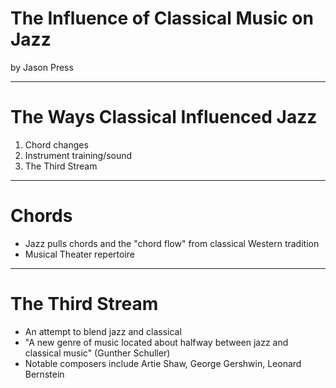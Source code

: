 
# The Influence of Classical Music on Jazz

by Jason Press

---

# The Ways Classical Influenced Jazz

1. Chord changes
2. Instrument training/sound
3. The Third Stream

---

# Chords

- Jazz pulls chords and the "chord flow" from classical Western tradition
- Musical Theater repertoire

---

# The Third Stream

- An attempt to blend jazz and classical
- "A new genre of music located about halfway between jazz and classical music" (Gunther Schuller)
- Notable composers include Artie Shaw, George Gershwin, Leonard Bernstein
